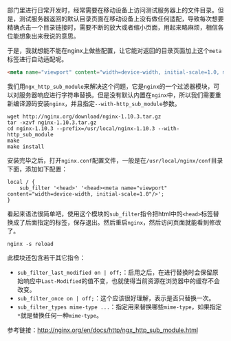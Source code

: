 部门里进行日常开发时，经常需要在移动设备上访问测试服务器上的文件目录。但是，测试服务器返回的默认目录页面在移动设备上没有做任何适配，导致每次想要精确点击一个目录链接时，需要不断的放大或者缩小页面，用起来略麻烦，相信各位能想象出来我说的意思。

于是，我就想能不能在nginx上做些配置，让它能对返回的目录页面加上这个`meta`标签进行自动适配呢。
```html
<meta name="viewport" content="width=device-width, initial-scale=1.0, maximum-scale=1.0, user-scalable=0">
```

我们用`ngx_http_sub_module`来解决这个问题，它是`nginx`的一个过滤器模块，可以对服务器响应进行字符串替换。但是没有默认内置在`nginx`中，所以我们需要重新编译源码安装`nginx`，并且指定`--with-http_sub_module`参数。

```vim
wget http://nginx.org/download/nginx-1.10.3.tar.gz
tar -xzvf nginx-1.10.3.tar.gz
cd nginx-1.10.3 --prefix=/usr/local/nginx-1.10.3 --with-http_sub_module
make
make install
```
安装完毕之后，打开`nginx.conf`配置文件，一般是在`/usr/local/nginx/conf`目录下面，添加如下配置：
```vim
local / {
    sub_filter '<head>' '<head><meta name="viewport" content="width=device-width, initial-scale=1.0"/>';
}
```
看起来语法很简单吧，使用这个模块的`sub_filter`指令把html中的`<head>`标签替换成了后面指定的标签，保存退出。然后重启`nginx`，然后访问页面就能看到修改了。
```vim
nginx -s reload
```
此模块还包含若干其它指令：
* `sub_filter_last_modified on | off;`：启用之后，在进行替换时会保留原始响应中`Last-Modified`的值不变，也就使得当前资源在浏览器中的缓存不会改变。
* `sub_filter_once on | off;`：这个应该很好理解，表示是否只替换一次。
* `sub_filter_types mime-type ...`：指定用来替换哪些`mime-type`，如果指定`*`就是替换任何一种`mime-type`。

参考链接：http://nginx.org/en/docs/http/ngx_http_sub_module.html

